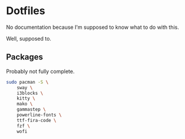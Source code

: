 Dotfiles
========

No documentation because I'm supposed to know what to do with this.

Well, supposed to.

Packages
--------

Probably not fully complete.

```bash
sudo pacman -S \
    sway \
    i3blocks \
    kitty \
    mako \
    gammastep \
    powerline-fonts \
    ttf-fira-code \
    fzf \
    wofi
```

